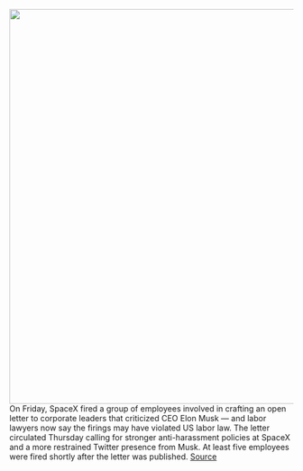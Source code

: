 <img src='https://cdn.vox-cdn.com/thumbor/N3czraX_YDok4X6pBV7YcVcabWk=/0x0:2040x1360/1200x800/filters:focal(857x517:1183x843)/cdn.vox-cdn.com/uploads/chorus_image/image/70988522/acastro_180928_1777_elon_0001.0.jpg' width='700px' /><br/>
On Friday, SpaceX fired a group of employees involved in crafting an open letter to corporate leaders that criticized CEO Elon Musk — and labor lawyers now say the firings may have violated US labor law. The letter circulated Thursday calling for stronger anti-harassment policies at SpaceX and a more restrained Twitter presence from Musk. At least five employees were fired shortly after the letter was published.
<a href='https://www.theverge.com/2022/6/17/23172915/elon-musk-spacex-letter-fired-legal-protected-speech-nlrb'> Source <a/>